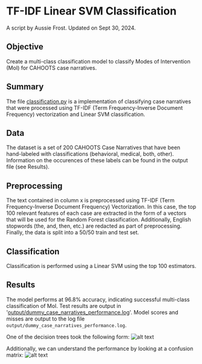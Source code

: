 # TF-IDF Linear SVM Classification
A script by Aussie Frost. Updated on Sept 30, 2024.

## Objective
Create a multi-class classification model to classify Modes of Intervention (MoI) for CAHOOTS case narratives.

## Summary
The file [classification.py](classification.py) is a implementation of classifying case narratives that were processed using TF-IDF (Term Frequency-Inverse Document Frequency) vectorization and Linear SVM classification. 

## Data
The dataset is a set of 200 CAHOOTS Case Narratives that have been hand-labeled with classifications (behavioral, medical, both, other). Information on the occurences of these labels can be found in the output file (see Results).

## Preprocessing
The text contained in column x is preprocessed using TF-IDF (Term Frequency-Inverse Document Frequency) Vectorization. In this case, the top 100 relevant features of each case are extracted in the form of a vectors that will be used for the Random Forest classification. Additionally, English stopwords (the, and, then, etc.) are redacted as part of preprocessing. Finally, the data is split into a 50/50 train and test set.

## Classification
Classification is performed using a Linear SVM using the top 100 estimators.

## Results
The model performs at 96.8% accuracy, indicating successful multi-class classification of MoI. Test results are output in '[output/dummy_case_narratives_performance.log](output/dummy_case_narratives_performance.log)'. Model scores and misses are output to the log file `output/dummy_case_narratives_performance.log`.

One of the decision trees took the following form:
![alt text](output/random_forest_tree_0.png)

Additionally, we can understand the performance by looking at a confusion matrix:
![alt text](output/random_forest_conf_mat_0.png)
